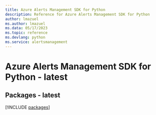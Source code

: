 ```yaml
---
title: Azure Alerts Management SDK for Python
description: Reference for Azure Alerts Management SDK for Python
author: lmazuel
ms.author: lmazuel
ms.data: 05/17/2023
ms.topic: reference
ms.devlang: python
ms.service: alertsmanagement
---
```

# Azure Alerts Management SDK for Python - latest
## Packages - latest
[!INCLUDE [packages](alerts-management-index.md)]